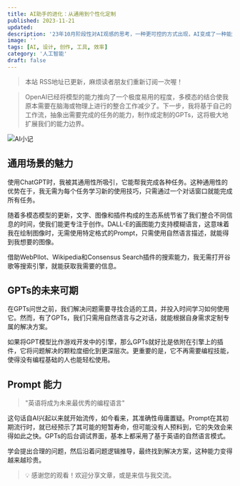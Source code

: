 ```yaml
---
title: AI助手的进化：从通用到个性化定制
published: 2023-11-21
updated: 
description: '23年10月阶段性对AI观感的思考，一种更可控的方式出现，AI变成了一种能力.'
image: ''
tags: [AI, 设计, 创作, 工具, 效率]
category: '人工智能'
draft: false
---
```


> 本站 RSS地址已更新，麻烦读者朋友们重新订阅一次喔！

> OpenAI已经将模型的能力推向了一个极度易用的程度，多模态的结合使我原本需要在脑海或物理上进行的整合工作减少了。下一步，我将基于自己的工作流，抽象出需要完成的任务的能力，制作成定制的GPTs，这将极大地扩展我们的能力边界。

![AI小记](https://blog-1259751088.cos.ap-shanghai.myqcloud.com/uPic/uvN7La.png)

## 通用场景的魅力

使用ChatGPT时，我被其通用性所吸引，它能帮我完成各种任务。这种通用性的优势在于，我无需为每个任务学习新的使用技巧，只需通过一个对话窗口就能完成所有任务。

随着多模态模型的更新，文字、图像和插件构成的生态系统节省了我们整合不同信息的时间，使我们能更专注于创作。DALL-E的画图能力支持模糊语言，这意味着我在绘制图像时，无需使用特定格式的Prompt，只需使用自然语言描述，就能得到我想要的图像。

借助WebPllot、Wikipedia和Consensus Search插件的搜索能力，我无需打开谷歌等搜索引擎，就能获取我需要的信息。

## GPTs的未来可期

在GPTs问世之前，我们解决问题需要寻找合适的工具，并投入时间学习如何使用它。然而，有了GPTs，我们只需用自然语言与之对话，就能根据自身需求定制专属的解决方案。

如果将GPT模型比作游戏开发中的引擎，那么GPTs就好比是依附在引擎上的插件，它将问题解决的颗粒度细化到更深层次。更重要的是，它不再需要编程技能，使得没有编程基础的人也能轻松使用。

## Prompt 能力

> "英语将成为未来最优秀的编程语言"

这句话自AI兴起以来就开始流传，如今看来，其准确性毋庸置疑。Prompt在其初期流行时，就已经预示了其可能的短暂寿命，但可能没有人预料到，它的失效会来得如此之快。GPTs的后台调试界面，基本上都采用了基于英语的自然语言模式。

学会提出合理的问题，然后沿着问题逻辑推导，最终找到解决方案，这种能力变得越来越珍贵。

> 💡 感谢您的观看！欢迎分享文章，或是来信与我交流。
